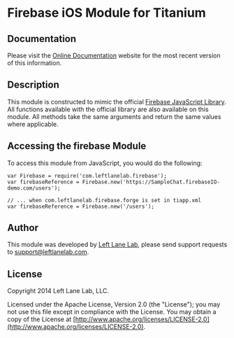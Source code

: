 # Firebase iOS Module for Titanium #

## Documentation ##

Please visit the [Online Documentation](http://firebase.leftlanelab.com) website for the most recent version of this information.

## Description ##

This module is constructed to mimic the official [Firebase JavaScript Library](https://www.firebase.com/docs/javascript/firebase/index.html). All functions available with the official library are also available on this module. All methods take the same arguments and return the same values where applicable.

## Accessing the firebase Module ##

To access this module from JavaScript, you would do the following:

```
var Firebase = require('com.leftlanelab.firebase');
var firebaseReference = Firebase.new('https://SampleChat.firebaseIO-demo.com/users');

// ... when com.leftlanelab.firebase.forge is set in tiapp.xml
var firebaseReference = Firebase.new('/users');
```

## Author ##

This module was developed by [Left Lane Lab](http://www.leftlanelab.com), please send support requests to [support@leftlanelab.com](mailto:support@leftlanelab.com).

## License ##

Copyright 2014 Left Lane Lab, LLC.

Licensed under the Apache License, Version 2.0 (the "License"); you may not use this file except in compliance with the License. You may obtain a copy of the License at [http://www.apache.org/licenses/LICENSE-2.0](http://www.apache.org/licenses/LICENSE-2.0).
